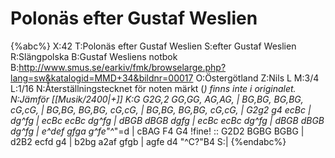 # Polonäs efter Gustaf Weslien

{%abc%}
X:42
T:Polonäs efter Gustaf Weslien
S:efter Gustaf Weslien
R:Slängpolska
B:Gustaf Wesliens notbok
B:http://www.smus.se/earkiv/fmk/browselarge.php?lang=sw&katalogid=MMD+34&bildnr=00017
O:Östergötland
Z:Nils L
M:3/4
L:1/16
N:Återställningstecknet för noten märkt (*) finns inte i originalet.
N:Jämför [[Musik/2400|+]]
K:G
G2G,2 GG,GG, AG,AG, | BG,BG, BG,BG, cG,cG, | BG,BG, BG,BG, cG,cG, | BG,BG, BG,BG, cG,cG, |
G2g2 g4 ecBc | dg^fg | ecBc ecBc dg^fg | dBGB dBGB dgfg | 
ecBc ecBc dg^fg | dBGB dBGB dg^fg | e^def gfga g^fe"^*"=d | cBAG F4 G4 !fine! ::
G2D2 BGBG BGBG | d2B2 ecfd g4 | b2bg a2af gfgb | agfe d4 "^C?"B4 S:| 
{%endabc%}
